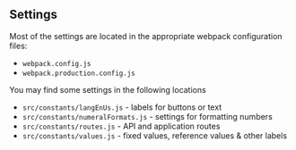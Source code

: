 Settings
----------
Most of the settings are located in the appropriate webpack configuration files:
  - `webpack.config.js`
  - `webpack.production.config.js`


You may find some settings in the following locations
  - `src/constants/langEnUs.js` - labels for buttons or text
  - `src/constants/numeralFormats.js` - settings for formatting numbers
  - `src/constants/routes.js` - API and application routes
  - `src/constants/values.js` - fixed values, reference values & other labels 
